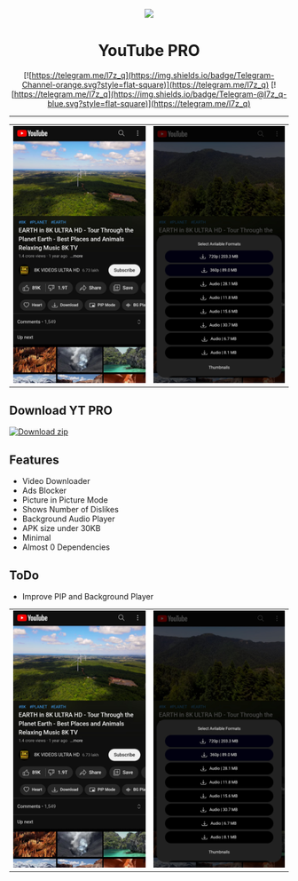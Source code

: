 <p align="center">
<img src='https://raw.githubusercontent.com/codecraft007/codecraft007/main/ytp.gif'  >
</p>
<h1 align=center>YouTube PRO </h1>

<div align="center">

[![https://telegram.me/l7z_q](https://img.shields.io/badge/Telegram-Channel-orange.svg?style=flat-square)](https://telegram.me/l7z_q)
[![https://telegram.me/l7z_q](https://img.shields.io/badge/Telegram-@l7z_q-blue.svg?style=flat-square)](https://telegram.me/l7z_q)

</div>

---


| | |
|:--:|:--:| 
|<img src='https://raw.githubusercontent.com/codecraft007/YouTube-Premium-/main/ytpro3.png'  > | <img src='https://raw.githubusercontent.com/codecraft007/YouTube-Premium-/main/ytpro2.png'  > |


## Download YT PRO

[![Download zip](https://custom-icon-badges.herokuapp.com/badge/-Download-ff0000?style=for-the-badge&logo=download&logoColor=white "Download Apk")](https://github.com/codecraft007/YouTube-Premium-/raw/main/YouTube%20Pro_3.3.apk)

## Features
 * Video Downloader
 * Ads Blocker
 * Picture in Picture Mode
 * Shows Number of Dislikes
 * Background Audio Player
 * APK size under 30KB
 * Minimal
 * Almost 0 Dependencies

## ToDo
 * Improve PIP and Background Player

| | |
|:--:|:--:| 
|<img src='https://raw.githubusercontent.com/codecraft007/YouTube-Premium-/main/ytpro3.png'  > | <img src='https://raw.githubusercontent.com/codecraft007/YouTube-Premium-/main/ytpro2.png'  > |
